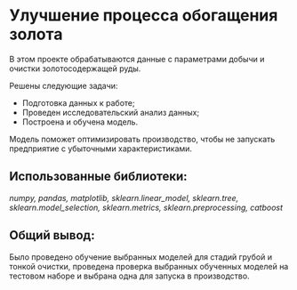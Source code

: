 # Улучшение процесса обогащения золота

В этом проекте обрабатываются данные с параметрами добычи и очистки золотосодержащей руды.

Решены следующие задачи:
- Подготовка данных к работе;
- Проведен исследовательский анализ данных;
- Построена и обучена модель.

Модель поможет оптимизировать производство, чтобы не запускать предприятие с убыточными характеристиками.

## Использованные библиотеки:
*numpy, pandas, matplotlib, sklearn.linear_model, sklearn.tree, sklearn.model_selection, sklearn.metrics, sklearn.preprocessing, catboost*

## Общий вывод:
Было проведено обучение выбранных моделей для стадий грубой и тонкой очистки, 
проведена проверка выбранных обученных моделей на тестовом наборе и выбрана одна для запуска в производство.
